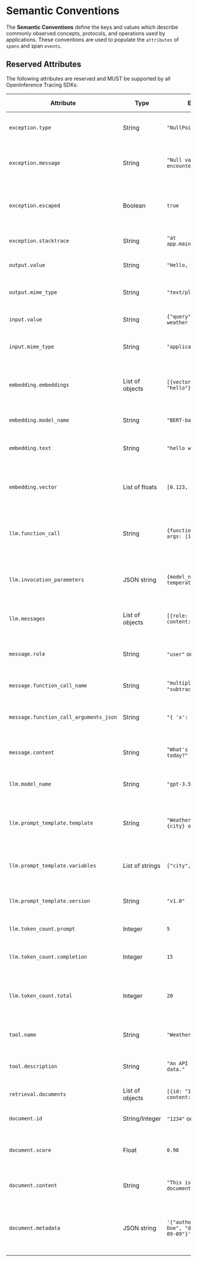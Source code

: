 # Semantic Conventions

The **Semantic Conventions** define the keys and values which describe commonly observed concepts, protocols, and operations used by applications. These conventions are used to populate the `attributes` of `spans` and span `events`.

## Reserved Attributes

The following attributes are reserved and MUST be supported by all OpenInference Tracing SDKs:

| Attribute                              | Type            | Example                                          | Requirement Level | Description                                                      |
| -------------------------------------- | --------------- | ------------------------------------------------ | ----------------- | ---------------------------------------------------------------- |
| `exception.type`                       | String          | `"NullPointerException"`                         | Required          | The type of exception that was thrown                            |
| `exception.message`                    | String          | `"Null value encountered"`                       |                   | Detailed message describing the exception                        |
| `exception.escaped`                    | Boolean         | `true`                                           |                   | Indicator if the exception has escaped the span's scope          |
| `exception.stacktrace`                 | String          | `"at app.main(app.java:16)"`                     |                   | The stack trace of the exception                                 |
| `output.value`                         | String          | `"Hello, World!"`                                |                   | The output value of an operation                                 |
| `output.mime_type`                     | String          | `"text/plain"`                                   |                   | MIME type representing the format of `output.value`              |
| `input.value`                          | String          | `{"query": "What is the weather today?"}`        | Required          | The input value to an operation                                  |
| `input.mime_type`                      | String          | `"application/json"`                             |                   | MIME type representing the format of `input.value`               |
| `embedding.embeddings`                 | List of objects | `[{vector: [...], text: "hello"}]`               |                   | List of embedding objects including text and vector data         |
| `embedding.model_name`                 | String          | `"BERT-base"`                                    |                   | Name of the embedding model used                                 |
| `embedding.text`                       | String          | `"hello world"`                                  |                   | The text represented in the embedding                            |
| `embedding.vector`                     | List of floats  | `[0.123, 0.456, ...]`                            |                   | The embedding vector consisting of a list of floats              |
| `llm.function_call`                    | String          | `{function_name: "add", args: [1, 2]}`           |                   | Object recording details of a function call in models or APIs    |
| `llm.invocation_parameters`            | JSON string     | `{model_name: "gpt-3", temperature: 0.7}`        |                   | Parameters used during the invocation of an LLM or API           |
| `llm.messages`                         | List of objects | `[{role: "user", content: "hello"}]`             |                   | List of messages exchanged in a chat API                         |
| `message.role`                         | String          | `"user"` or `"system"`                           |                   | Role of the entity in a message (e.g., user, system)             |
| `message.function_call_name`           | String          | `"multiply"` or `"subtract"`                     |                   | Function call function name                                      |
| `message.function_call_arguments_json` | String          | `"{ 'x': 2 }"`                                   |                   | The arguments to the function call in JSON                       |
| `message.content`                      | String          | `"What's the weather today?"`                    |                   | The content of a message in a chat                               |
| `llm.model_name`                       | String          | `"gpt-3.5-turbo"`                                |                   | The name of the language model being utilized                    |
| `llm.prompt_template.template`         | String          | `"Weather forecast for {city} on {date}"`        |                   | Template used to generate prompts as Python f-strings            |
| `llm.prompt_template.variables`        | List of strings | `["city", "date"]`                               |                   | List of variables to be used in the prompt template              |
| `llm.prompt_template.version`          | String          | `"v1.0"`                                         |                   | The version of the prompt template                               |
| `llm.token_count.prompt`               | Integer         | `5`                                              |                   | The number of tokens in the prompt                               |
| `llm.token_count.completion`           | Integer         | `15`                                             |                   | The number of tokens in the completion                           |
| `llm.token_count.total`                | Integer         | `20`                                             |                   | Total number of tokens, including prompt and completion          |
| `tool.name`                            | String          | `"WeatherAPI"`                                   | Required          | The name of the tool being utilized                              |
| `tool.description`                     | String          | `"An API to get weather data."`                  |                   | Description of the tool's purpose and functionality              |
| `retrieval.documents`                  | List of objects | `[{id: "1", score: 0.9, content: "..."}]`        |                   | List of retrieved documents                                      |
| `document.id`                          | String/Integer  | `"1234"` or `1`                                  |                   | Unique identifier for a document                                 |
| `document.score`                       | Float           | `0.98`                                           |                   | Score representing the relevance of a document                   |
| `document.content`                     | String          | `"This is a sample document content."`           | Required          | The content of a retrieved document                              |
| `document.metadata`                    | JSON string     | `'{"author": "John Doe", "date": "2023-09-09"}'` |                   | Metadata associated with a document represented as a JSON string |
